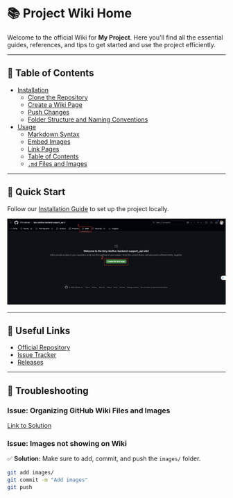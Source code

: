# 📚 Project Wiki Home

Welcome to the official Wiki for **My Project**. Here you'll find all the essential guides, references, and tips to get started and use the project efficiently.

---

## 📖 Table of Contents

- [Installation](/install/install-0home.md)
  - [Clone the Repository](/install/install-clone.md)
  - [Create a Wiki Page](/install/install-create.md)
  - [Push Changes](/install/install-push.md)
  - [Folder Structure and Naming Conventions](install/install-structure.md)
- [Usage](/usage/usage-0home.md)
  - [Markdown Syntax](/usage/usage-markdown.md)
  - [Embed Images](/usage/usage-images.md)
  - [Link Pages](/usage/usage-link.md)
  - [Table of Contents](/usage/usage-toc.md)
  - [`.md` Files and Images](/usage/usage-md-and-image.md)

---

## 🧩 Quick Start

Follow our [Installation Guide](install-home) to set up the project locally.

![Setup Screenshot](images/1742616533894.png)

---

## 🚀 Useful Links

- [Official Repository](https://github.com/orgs/ITR-vietnam/projects/23)
- [Issue Tracker](https://github.com/orgs/ITR-vietnam/projects/23/views/80)
- [Releases](https://github.com/orgs/ITR-vietnam/projects/23/views/23)

---

## 🐞 Troubleshooting

### Issue: Organizing GitHub Wiki Files and Images

[Link to Solution](usage/usage-md-and-image.md)

### Issue: Images not showing on Wiki  

✅ **Solution:** Make sure to add, commit, and push the `images/` folder.

```bash
git add images/
git commit -m "Add images"
git push
```
